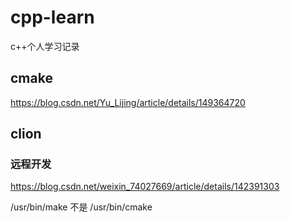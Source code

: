 # cpp-learn
c++个人学习记录

## cmake
https://blog.csdn.net/Yu_Lijing/article/details/149364720

## clion
### 远程开发
https://blog.csdn.net/weixin_74027669/article/details/142391303

/usr/bin/make 不是 /usr/bin/cmake